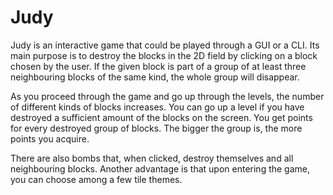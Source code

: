 Judy
====

Judy is an interactive game that could be played through a GUI or a CLI. Its main purpose is to destroy the blocks in the 2D field by clicking on a block chosen by the user. If the given block is part of a group of at least three neighbouring blocks of the same kind, the whole group will disappear.

As you proceed through the game and go up through the levels, the number of different kinds of blocks increases. You can go up a level if you have destroyed a sufficient amount of the blocks on the screen. You get points for every destroyed group of blocks. The bigger the group is, the more points you acquire.

There are also bombs that, when clicked, destroy themselves and all neighbouring blocks. Another advantage is that upon entering the game, you can choose among a few tile themes.